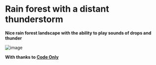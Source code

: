 # Rain forest with a distant thunderstorm

**Nice rain forest landscape with the ability to play sounds of drops and thunder**

![image](https://user-images.githubusercontent.com/112722061/232808399-e50dde00-f578-4f94-9eb7-e82c2facf487.png)

**With thanks to [Code Only](https://www.youtube.com/@codeonly)**
